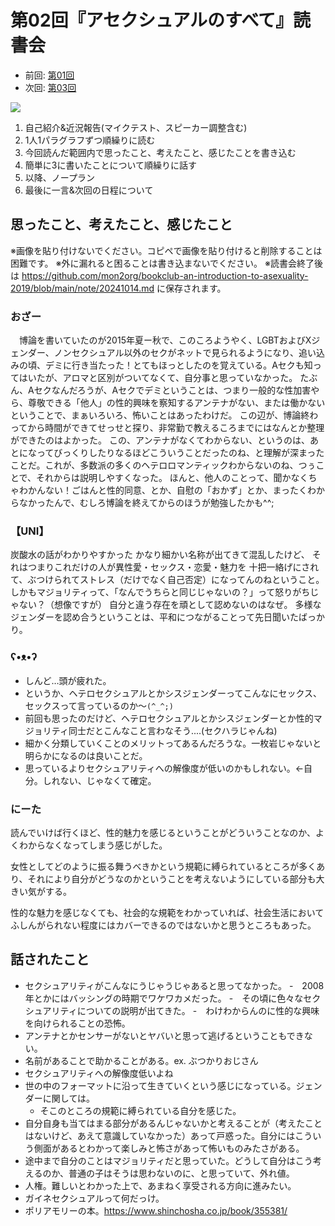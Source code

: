 # 第02回『アセクシュアルのすべて』読書会
- 前回: [第01回](https://github.com/mon2org/bookclub-an-introduction-to-asexuality-2019/blob/main/note/20241014.md)
- 次回: [第03回](https://github.com/mon2org/bookclub-an-introduction-to-asexuality-2019/blob/main/note/20241109.md)

[![](https://www.akashi.co.jp//images/book/453977.jpg)](https://www.akashi.co.jp/book/b453977.html)

1. 自己紹介&近況報告(マイクテスト、スピーカー調整含む)
2. 1人1パラグラフずつ順繰りに読む
3. 今回読んだ範囲内で思ったこと、考えたこと、感じたことを書き込む
4. 簡単に3に書いたことについて順繰りに話す
5. 以降、ノープラン
6. 最後に一言&次回の日程について

## 思ったこと、考えたこと、感じたこと
※画像を貼り付けないでください。コピペで画像を貼り付けると削除することは困難です。
※外に漏れると困ることは書き込まないでください。
※読書会終了後は https://github.com/mon2org/bookclub-an-introduction-to-asexuality-2019/blob/main/note/20241014.md に保存されます。

### おざー
　博論を書いていたのが2015年夏ー秋で、このころようやく、LGBTおよびXジェンダー、ノンセクシュアル以外のセクがネットで見られるようになり、追い込みの頃、デミに行き当たった！とてもほっとしたのを覚えている。Aセクも知ってはいたが、アロマと区別がついてなくて、自分事と思っていなかった。
 たぶん、Aセクなんだろうが、Aセクでデミということは、つまり一般的な性加害やら、尊敬できる「他人」の性的興味を察知するアンテナがない、または働かないということで、まぁいろいろ、怖いことはあったわけだ。
 この辺が、博論終わってから時間ができてせっせと探り、非常勤で教えるころまでにはなんとか整理ができたのはよかった。
 この、アンテナがなくてわからない、というのは、あとになってびっくりしたりなるほどこういうことだったのね、と理解が深まったことだ。これが、多数派の多くのヘテロロマンティックわからないのね、つぅことで、それからは説明しやすくなった。
 ほんと、他人のことって、聞かなくちゃわかんない！ごはんと性的同意、とか、自慰の「おかず」とか、まったくわからなかったんで、むしろ博論を終えてからのほうが勉強したかも^^;
 

### 【UNI】
炭酸水の話がわかりやすかった
かなり細かい名称が出てきて混乱したけど、
それはつまりこれだけの人が異性愛・セックス・恋愛・魅力を
十把一絡げにされて、ぶつけられてストレス（だけでなく自己否定）になってんのねということ。
しかもマジョリティって、「なんでうちらと同じじゃないの？」って怒りがちじゃない？（想像ですが）
自分と違う存在を頑として認めないのはなぜ。
多様なジェンダーを認め合うということは、平和につながることって先日聞いたばっかり。

### ʕ•ᴥ•ʔ
- しんど…頭が疲れた。
- というか、ヘテロセクシュアルとかシスジェンダーってこんなにセックス、セックスって言っているのか〜`(^_^;)`
- 前回も思ったのだけど、ヘテロセクシュアルとかシスジェンダーとか性的マジョリティ同士だとこんなこと言わなそう....(セクハラじゃんね)
- 細かく分類していくことのメリットってあるんだろうな。一枚岩じゃないと明らかになるのは良いことだ。
- 思っているよりセクシュアリティへの解像度が低いのかもしれない。←自分。しれない、じゃなくて確定。


### にーた
読んでいけば行くほど、性的魅力を感じるということがどういうことなのか、よくわからなくなってしまう感じがした。　　　　　

女性としてどのように振る舞うべきかという規範に縛られているところが多くあり、それにより自分がどうなのかということを考えないようにしている部分も大きい気がする。

性的な魅力を感じなくても、社会的な規範をわかっていれば、社会生活においてふしんがられない程度にはカバーできるのではないかと思うところもあった。


## 話されたこと

- セクシュアリティがこんなにうじゃうじゃあると思ってなかった。
    -　2008年とかにはバッシングの時期でワケワカメだった。
    -　その頃に色々なセクシュアリティについての説明が出てきた。
    -　わけわからんのに性的な興味を向けられることの恐怖。
- アンテナとかセンサーがないとヤバいと思って逃げるということもできない。
- 名前があることで助かることがある。ex. ぶつかりおじさん
- セクシュアリティへの解像度低いよね
- 世の中のフォーマットに沿って生きていくという感じになっている。ジェンダーに関しては。
    - そこのところの規範に縛られている自分を感じた。
- 自分自身も当てはまる部分があるんじゃないかと考えることが（考えたことはないけど、あえて意識していなかった）あって戸惑った。自分にはこういう側面があるとわかって楽しみと怖さがあって怖いものみたさがある。
- 途中まで自分のことはマジョリティだと思っていた。どうして自分はこう考えるのか、普通の子はそうは思わないのに、と思っていて、外れ値。
- 人権。難しいとわかった上で、あまねく享受される方向に進みたい。
- ガイネセクシュアルって何だっけ。
- ポリアモリーの本。https://www.shinchosha.co.jp/book/355381/
